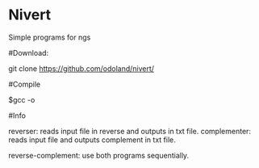 # Nivert

Simple programs for ngs

#Download:

git clone https://github.com/odoland/nivert/

#Compile

$gcc -o

#Info

reverser:
  reads input file in reverse and outputs in txt file. 
complementer:
  reads input file and outputs complement in txt file.
  
reverse-complement: use both programs sequentially.
